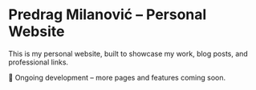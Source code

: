 # Predrag Milanović – Personal Website

This is my personal website, built to showcase my work, blog posts, and professional links.

🚧 Ongoing development – more pages and features coming soon.

